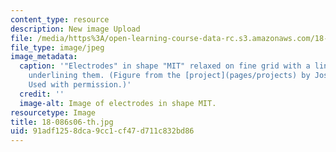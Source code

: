 ```yaml
---
content_type: resource
description: New image Upload
file: /media/https%3A/open-learning-course-data-rc.s3.amazonaws.com/18-086-mathematical-methods-for-engineers-ii-spring-2006/91adf1258dca9cc1cf47d711c832bd86_18-086s06-th.jpg
file_type: image/jpeg
image_metadata:
  caption: '"Electrodes" in shape "MIT" relaxed on fine grid with a line of charge
    underlining them. (Figure from the [project](pages/projects) by Joseph Kovac.
    Used with permission.)'
  credit: ''
  image-alt: Image of electrodes in shape MIT.
resourcetype: Image
title: 18-086s06-th.jpg
uid: 91adf125-8dca-9cc1-cf47-d711c832bd86
---
```

